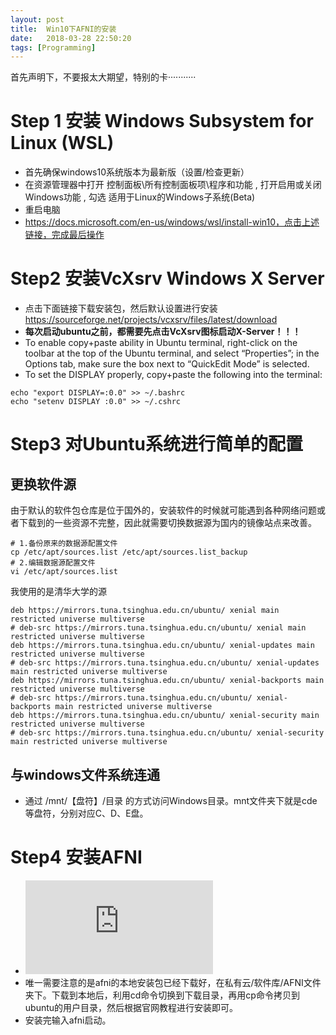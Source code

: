 ```yaml
---
layout: post
title:  Win10下AFNI的安装
date:   2018-03-28 22:50:20
tags: [Programming]
---
```


首先声明下，不要报太大期望，特别的卡···········

# Step 1 安装 Windows Subsystem for Linux (WSL)

* 首先确保windows10系统版本为最新版（设置/检查更新）
* 在资源管理器中打开 控制面板\所有控制面板项\程序和功能 , 打开启用或关闭 Windows功能 , 勾选 适用于Linux的Windows子系统(Beta)
* 重启电脑
* https://docs.microsoft.com/en-us/windows/wsl/install-win10，点击上述链接，完成最后操作

# Step2 安装VcXsrv Windows X Server

* 点击下面链接下载安装包，然后默认设置进行安装
https://sourceforge.net/projects/vcxsrv/files/latest/download
* **每次启动ubuntu之前，都需要先点击VcXsrv图标启动X-Server！！！**
* To enable copy+paste ability in Ubuntu terminal, right-click on the toolbar at the top of the Ubuntu terminal, and select “Properties”; in the Options tab, make sure the box next to “QuickEdit Mode” is selected.
* To set the DISPLAY properly, copy+paste the following into the terminal:
```
echo "export DISPLAY=:0.0" >> ~/.bashrc
echo "setenv DISPLAY :0.0" >> ~/.cshrc
```

# Step3 对Ubuntu系统进行简单的配置

## 更换软件源
 由于默认的软件包仓库是位于国外的，安装软件的时候就可能遇到各种网络问题或者下载到的一些资源不完整，因此就需要切换数据源为国内的镜像站点来改善。
```
# 1.备份原来的数据源配置文件
cp /etc/apt/sources.list /etc/apt/sources.list_backup
# 2.编辑数据源配置文件
vi /etc/apt/sources.list
```
我使用的是清华大学的源
```
deb https://mirrors.tuna.tsinghua.edu.cn/ubuntu/ xenial main restricted universe multiverse
# deb-src https://mirrors.tuna.tsinghua.edu.cn/ubuntu/ xenial main restricted universe multiverse
deb https://mirrors.tuna.tsinghua.edu.cn/ubuntu/ xenial-updates main restricted universe multiverse
# deb-src https://mirrors.tuna.tsinghua.edu.cn/ubuntu/ xenial-updates main restricted universe multiverse
deb https://mirrors.tuna.tsinghua.edu.cn/ubuntu/ xenial-backports main restricted universe multiverse
# deb-src https://mirrors.tuna.tsinghua.edu.cn/ubuntu/ xenial-backports main restricted universe multiverse
deb https://mirrors.tuna.tsinghua.edu.cn/ubuntu/ xenial-security main restricted universe multiverse
# deb-src https://mirrors.tuna.tsinghua.edu.cn/ubuntu/ xenial-security main restricted universe multiverse
```

## 与windows文件系统连通
* 通过 /mnt/【盘符】/目录 的方式访问Windows目录。mnt文件夹下就是cde等盘符，分别对应C、D、E盘。

# Step4 安装AFNI
* ![AFNI官网安装教程](https://afni.nimh.nih.gov/pub/dist/doc/htmldoc/background_install/install_instructs/steps_linux_ubuntu16.html#install-steps-linux-ubuntu16)
* 唯一需要注意的是afni的本地安装包已经下载好，在私有云/软件库/AFNI文件夹下。下载到本地后，利用cd命令切换到下载目录，再用cp命令拷贝到ubuntu的用户目录，然后根据官网教程进行安装即可。
* 安装完输入afni启动。
